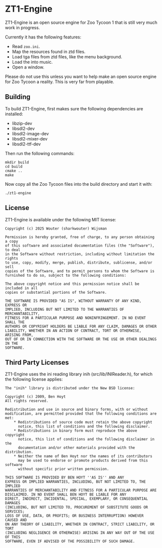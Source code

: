 # ZT1-Engine

ZT1-Engine is an open source engine for Zoo Tycoon 1 that is still very much work in progress.

Currently it has the following features:
- Read `zoo.ini`.
- Map the resources found in ztd files.
- Load tga files from ztd files, like the menu background.
- Load the into music.
- Open a window.

Please do not use this unless you want to help make an open source engine for Zoo Tycoon a reality. This is very far from playable.

## Building

To build ZT1-Engine, first makes sure the following dependencies are installed:

- libzip-dev
- libsdl2-dev
- libsdl2-image-dev
- libsdl2-mixer-dev
- libsdl2-ttf-dev

Then run the following commands:

```
mkdir build
cd build
cmake ..
make
```

Now copy all the Zoo Tycoon files into the build directory and start it with:

```
./zt1-engine
```

## License

ZT1-Engine is available under the following MIT license:

```
Copyright (c) 2025 Wouter (sharkwouter) Wijsman

Permission is hereby granted, free of charge, to any person obtaining a copy
of this software and associated documentation files (the "Software"), to deal
in the Software without restriction, including without limitation the rights
to use, copy, modify, merge, publish, distribute, sublicense, and/or sell
copies of the Software, and to permit persons to whom the Software is
furnished to do so, subject to the following conditions:

The above copyright notice and this permission notice shall be included in all
copies or substantial portions of the Software.

THE SOFTWARE IS PROVIDED "AS IS", WITHOUT WARRANTY OF ANY KIND, EXPRESS OR
IMPLIED, INCLUDING BUT NOT LIMITED TO THE WARRANTIES OF MERCHANTABILITY,
FITNESS FOR A PARTICULAR PURPOSE AND NONINFRINGEMENT. IN NO EVENT SHALL THE
AUTHORS OR COPYRIGHT HOLDERS BE LIABLE FOR ANY CLAIM, DAMAGES OR OTHER
LIABILITY, WHETHER IN AN ACTION OF CONTRACT, TORT OR OTHERWISE, ARISING FROM,
OUT OF OR IN CONNECTION WITH THE SOFTWARE OR THE USE OR OTHER DEALINGS IN THE
SOFTWARE.
```

## Third Party Licenses

ZT1-Engine uses the ini reading library inih (src/lib/INIReader.h), for which the following license applies:

```
The "inih" library is distributed under the New BSD license:

Copyright (c) 2009, Ben Hoyt
All rights reserved.

Redistribution and use in source and binary forms, with or without
modification, are permitted provided that the following conditions are met:
    * Redistributions of source code must retain the above copyright
      notice, this list of conditions and the following disclaimer.
    * Redistributions in binary form must reproduce the above copyright
      notice, this list of conditions and the following disclaimer in the
      documentation and/or other materials provided with the distribution.
    * Neither the name of Ben Hoyt nor the names of its contributors
      may be used to endorse or promote products derived from this software
      without specific prior written permission.

THIS SOFTWARE IS PROVIDED BY BEN HOYT ''AS IS'' AND ANY
EXPRESS OR IMPLIED WARRANTIES, INCLUDING, BUT NOT LIMITED TO, THE IMPLIED
WARRANTIES OF MERCHANTABILITY AND FITNESS FOR A PARTICULAR PURPOSE ARE
DISCLAIMED. IN NO EVENT SHALL BEN HOYT BE LIABLE FOR ANY
DIRECT, INDIRECT, INCIDENTAL, SPECIAL, EXEMPLARY, OR CONSEQUENTIAL DAMAGES
(INCLUDING, BUT NOT LIMITED TO, PROCUREMENT OF SUBSTITUTE GOODS OR SERVICES;
LOSS OF USE, DATA, OR PROFITS; OR BUSINESS INTERRUPTION) HOWEVER CAUSED AND
ON ANY THEORY OF LIABILITY, WHETHER IN CONTRACT, STRICT LIABILITY, OR TORT
(INCLUDING NEGLIGENCE OR OTHERWISE) ARISING IN ANY WAY OUT OF THE USE OF THIS
SOFTWARE, EVEN IF ADVISED OF THE POSSIBILITY OF SUCH DAMAGE.
```
